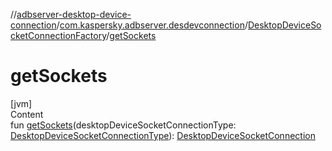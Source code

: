 //[adbserver-desktop-device-connection](../../index.md)/[com.kaspersky.adbserver.desdevconnection](../index.md)/[DesktopDeviceSocketConnectionFactory](index.md)/[getSockets](get-sockets.md)



# getSockets  
[jvm]  
Content  
fun [getSockets](get-sockets.md)(desktopDeviceSocketConnectionType: [DesktopDeviceSocketConnectionType](../-desktop-device-socket-connection-type/index.md)): [DesktopDeviceSocketConnection](../-desktop-device-socket-connection/index.md)  



